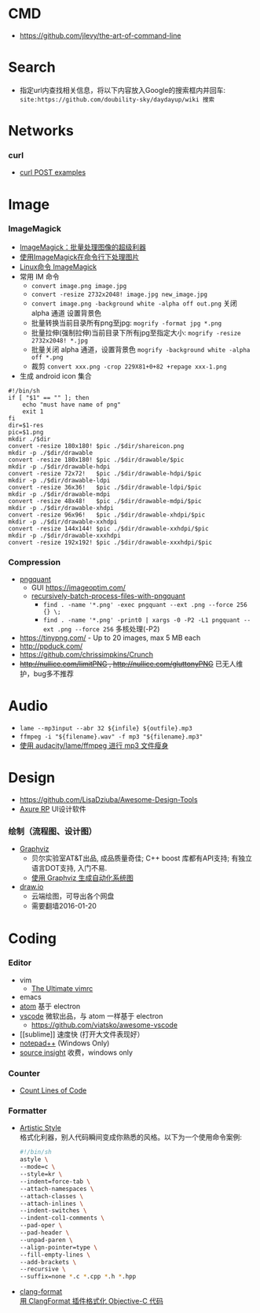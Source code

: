 # CMD
- https://github.com/jlevy/the-art-of-command-line


# Search
- 指定url内查找相关信息，将以下内容放入Google的搜索框内并回车:   
    `site:https://github.com/doubility-sky/daydayup/wiki 搜索`


# Networks
### curl
- [curl POST examples](https://gist.github.com/subfuzion/08c5d85437d5d4f00e58)


# Image
### ImageMagick
- [ImageMagick：批量处理图像的超级利器](http://blog.sina.com.cn/s/blog_ba532aea0101bty5.html)
- [使用ImageMagick在命令行下处理图片](http://blog.just4fun.site/use-ImageMagick.html)
- [Linux命令 ImageMagick](http://pytool.com/2016/01/06/%E5%B8%B8%E7%94%A8%E5%91%BD%E4%BB%A4-2016-01-01-Linux%E5%91%BD%E4%BB%A4-ImageMagick/)
- 常用 IM 命令
  - `convert image.png image.jpg`
  - `convert -resize 2732x2048! image.jpg new_image.jpg`
  - `convert image.png -background white -alpha off out.png` 关闭 alpha 通道 设置背景色
  - 批量转换当前目录所有png至jpg: `mogrify -format jpg *.png`
  - 批量拉伸(强制拉伸)当前目录下所有jpg至指定大小: `mogrify -resize 2732x2048! *.jpg`
  - 批量关闭 alpha 通道，设置背景色 `mogrify -background white -alpha off *.png`
  - 裁剪 `convert xxx.png -crop 229X81+0+82 +repage xxx-1.png`
- 生成 android icon 集合
```shell
#!/bin/sh
if [ "$1" == "" ]; then
	echo "must have name of png"
	exit 1
fi
dir=$1-res
pic=$1.png
mkdir ./$dir
convert -resize 180x180! $pic ./$dir/shareicon.png
mkdir -p ./$dir/drawable
convert -resize 180x180! $pic ./$dir/drawable/$pic
mkdir -p ./$dir/drawable-hdpi
convert -resize 72x72!   $pic ./$dir/drawable-hdpi/$pic
mkdir -p ./$dir/drawable-ldpi
convert -resize 36x36!   $pic ./$dir/drawable-ldpi/$pic
mkdir -p ./$dir/drawable-mdpi
convert -resize 48x48!   $pic ./$dir/drawable-mdpi/$pic
mkdir -p ./$dir/drawable-xhdpi
convert -resize 96x96!   $pic ./$dir/drawable-xhdpi/$pic
mkdir -p ./$dir/drawable-xxhdpi
convert -resize 144x144! $pic ./$dir/drawable-xxhdpi/$pic
mkdir -p ./$dir/drawable-xxxhdpi
convert -resize 192x192! $pic ./$dir/drawable-xxxhdpi/$pic
```

### Compression
- [pngquant](https://pngquant.org/)
  - GUI https://imageoptim.com/
  - [recursively-batch-process-files-with-pngquant](https://stackoverflow.com/questions/9647920/recursively-batch-process-files-with-pngquant)
    - `find . -name '*.png' -exec pngquant --ext .png --force 256 {} \;` 
    - `find . -name '*.png' -print0 | xargs -0 -P2 -L1 pngquant --ext .png --force 256` 多核处理(-P2)
- https://tinypng.com/ - Up to 20 images, max 5 MB each
- http://ppduck.com/
- https://github.com/chrissimpkins/Crunch
- ~~http://nullice.com/limitPNG , http://nullice.com/gluttonyPNG~~ 已无人维护，bug多不推荐


# Audio
- `lame --mp3input --abr 32 ${infile} ${outfile}.mp3`
- `ffmpeg -i "${filename}.wav" -f mp3 "${filename}.mp3"`
- [使用 audacity/lame/ffmpeg 进行 mp3 文件瘦身](http://blog.zengrong.net/post/2624.html)


# Design
- https://github.com/LisaDziuba/Awesome-Design-Tools
- [Axure RP](http://www.axure.com/) UI设计软件
### 绘制（流程图、设计图）
- [Graphviz](http://www.graphviz.org/) 
  - 贝尔实验室AT&T出品, 成品质量奇佳; C++ boost 库都有API支持; 有独立语言DOT支持, 入门不易.
  - [使用 Graphviz 生成自动化系统图](http://www.ibm.com/developerworks/cn/aix/library/au-aix-graphviz/)
- [draw.io](https://www.draw.io/)
  - 云端绘图，可导出各个网盘
  - 需要翻墙2016-01-20


# Coding
### Editor
- vim
  - [The Ultimate vimrc](https://github.com/amix/vimrc)
- emacs
- [atom](https://github.com/doubility-sky/daydayup/wiki/atom-editor "GitHub 出品") 基于 electron
- [vscode](https://code.visualstudio.com/) 微软出品，与 atom 一样基于 electron
  - https://github.com/viatsko/awesome-vscode
- [[sublime]] 速度快 (打开大文件表现好）
- [notepad++](https://notepad-plus-plus.org/) (Windows Only)
- [source insight](http://www.sourceinsight.com/) 收费，windows only

### Counter
- [Count Lines of Code](https://github.com/AlDanial/cloc)

### Formatter
- [Artistic Style](http://astyle.sourceforge.net/)   
  格式化利器，别人代码瞬间变成你熟悉的风格。以下为一个使用命令案例:   
  ```bash
  #!/bin/sh
  astyle \
  --mode=c \
  --style=kr \
  --indent=force-tab \
  --attach-namespaces \
  --attach-classes \
  --attach-inlines \
  --indent-switches \
  --indent-col1-comments \
  --pad-oper \
  --pad-header \
  --unpad-paren \
  --align-pointer=type \
  --fill-empty-lines \
  --add-brackets \
  --recursive \
  --suffix=none *.c *.cpp *.h *.hpp
  ```
- [clang-format](http://clang.llvm.org/docs/ClangFormat.html)  
  [用 ClangFormat 插件格式化 Objective-C 代码](http://phenmod.com/blog/2015/11/17/use-clangformat-to-format-objective-c-code/)
